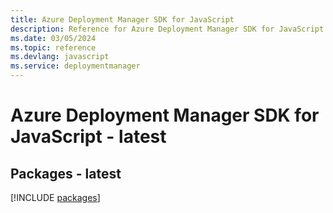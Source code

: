 ```yaml
---
title: Azure Deployment Manager SDK for JavaScript
description: Reference for Azure Deployment Manager SDK for JavaScript
ms.date: 03/05/2024
ms.topic: reference
ms.devlang: javascript
ms.service: deploymentmanager
---
```

# Azure Deployment Manager SDK for JavaScript - latest
## Packages - latest
[!INCLUDE [packages](deployment-manager-index.md)]